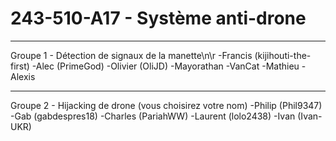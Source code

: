 # 243-510-A17 - Système anti-drone
----------------------------------------------------------------------------------
Groupe 1 - Détection de signaux de la manette\n\r
-Francis (kijihouti-the-first)
-Alec (PrimeGod)
-Olivier (OliJD)
-Mayorathan
-VanCat
-Mathieu
-Alexis

----------------------------------------------------------------------------------
Groupe 2 - Hijacking de drone (vous choisirez votre nom)
-Philip	(Phil9347)
-Gab	(gabdespres18)
-Charles (PariahWW)
-Laurent (lolo2438)
-Ivan	(Ivan-UKR)